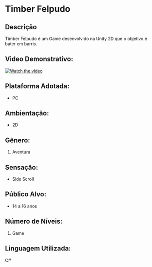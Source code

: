 # Timber Felpudo

## Descrição
Timber Felpudo é um Game desenvolvido na Unity 2D que o objetivo é bater em barris.

## Video Demonstrativo:
[![Watch the video](https://i.imgur.com/vKb2F1B.png)](https://youtu.be/3UEDAsXfCp0)

## Plataforma Adotada: 
  - PC

## Ambientação: 
  - 2D

## Gênero:
  1. Aventura
  
## Sensação:
  - Side Scroll
  
## Público Alvo:
  - 14 a 16 anos
  
## Número de Níveis:
  1. Game
  
## Linguagem Utilizada:
  C#
